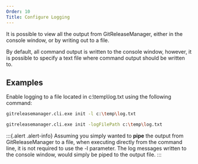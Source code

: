 ```yaml
---
Order: 10
Title: Configure Logging
---
```


It is possible to view all the output from GitReleaseManager, either in the console window, or by writing out to a file.

By default, all command output is written to the console window, however, it is possible to specify a text file where command output should be written to.

## **Examples**

Enable logging to a file located in c:\temp\log.txt using the following command:

```bash
gitreleasemanager.cli.exe init -l c:\temp\log.txt

gitreleasemanager.cli.exe init -logFilePath c:\temp\log.txt
```

:::{.alert .alert-info}
Assuming you simply wanted to **pipe** the output from GitReleaseManager to a file, when executing directly from the command line, it is not required to use the -l parameter.  The log messages written to the console window, would simply be piped to the output file.
:::
